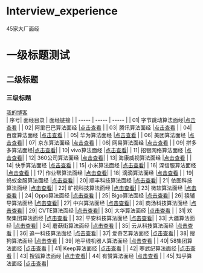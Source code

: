 # Interview_experience
45家大厂面经
# 一级标题测试
## 二级标题
### 三级标题
[我的博客](http://blog.csdn.net/guodongxiaren "悬停显示")  
| 序号| 面经目录 | 面经链接 |
| ----- | ----- | ----- |
| 01| 字节跳动算法面经|[点击查看](http://blog.csdn.net/guodongxiaren "悬停显示") |
| 02| 阿里巴巴算法面经 |[点击查看](http://blog.csdn.net/guodongxiaren "悬停显示") |
| 03| 腾讯算法面经 |[点击查看](http://blog.csdn.net/guodongxiaren "悬停显示")  |
| 04| 百度算法面经 |[点击查看](http://blog.csdn.net/guodongxiaren "悬停显示") |
| 05| 华为算法面经 |[点击查看](http://blog.csdn.net/guodongxiaren "悬停显示") |
| 06| 美团算法面经 |[点击查看](http://blog.csdn.net/guodongxiaren "悬停显示")|
| 07| 京东算法面经 |[点击查看](http://blog.csdn.net/guodongxiaren "悬停显示") |
| 08| 网易算法面经 |[点击查看](http://blog.csdn.net/guodongxiaren "悬停显示") |
| 09| 拼多多算法面经|[点击查看](http://blog.csdn.net/guodongxiaren "悬停显示")|
| 10| vivo算法面经 |[点击查看](http://blog.csdn.net/guodongxiaren "悬停显示")|
| 11| 招银网络算法面经 |[点击查看](http://blog.csdn.net/guodongxiaren "悬停显示")|
| 12| 360公司算法面经 |[点击查看](http://blog.csdn.net/guodongxiaren "悬停显示")|
| 13| 海康威视算法面经 |[点击查看](http://blog.csdn.net/guodongxiaren "悬停显示") |
| 14| 快手算法面经 |[点击查看](http://blog.csdn.net/guodongxiaren "悬停显示") |
| 15| 小米算法面经 |[点击查看](http://blog.csdn.net/guodongxiaren "悬停显示")|
| 16| 深信服算法面经 |[点击查看](http://blog.csdn.net/guodongxiaren "悬停显示") |
| 17| 作业帮算法面经 |[点击查看](http://blog.csdn.net/guodongxiaren "悬停显示")|
| 18| 滴滴算法面经 |[点击查看](http://blog.csdn.net/guodongxiaren "悬停显示") |
| 19| 蚂蚁金服算法面经 |[点击查看](http://blog.csdn.net/guodongxiaren "悬停显示")|
| 20| 顺丰科技算法面经 |[点击查看](http://blog.csdn.net/guodongxiaren "悬停显示")|
| 21| 依图科技算法面经 |[点击查看](http://blog.csdn.net/guodongxiaren "悬停显示")|
| 22| 旷视科技算法面经 |[点击查看](http://blog.csdn.net/guodongxiaren "悬停显示")|
| 23| 微软算法面经 |[点击查看](http://blog.csdn.net/guodongxiaren "悬停显示") |
| 24| Oppo算法面经 |[点击查看](http://blog.csdn.net/guodongxiaren "悬停显示") |
| 25| Bigo算法面经 |[点击查看](http://blog.csdn.net/guodongxiaren "悬停显示")|
| 26| 猿辅导算法面经 |[点击查看](http://blog.csdn.net/guodongxiaren "悬停显示")|
| 27| 中兴算法面经 |[点击查看](http://blog.csdn.net/guodongxiaren "悬停显示")|
| 28| 商汤科技算法面经 |[点击查看](http://blog.csdn.net/guodongxiaren "悬停显示")|
| 29| CVTE算法面经 |[点击查看](http://blog.csdn.net/guodongxiaren "悬停显示")|
| 30| 大华算法面经 |[点击查看](http://blog.csdn.net/guodongxiaren "悬停显示") |
| 31| 欢聚集团算法面经 |[点击查看](http://blog.csdn.net/guodongxiaren "悬停显示") |
| 32| 平安科技算法面经 |[点击查看](http://blog.csdn.net/guodongxiaren "悬停显示")|
| 33| 大疆算法面经 |[点击查看](http://blog.csdn.net/guodongxiaren "悬停显示")|
| 34| 蘑菇街算法面经 |[点击查看](http://blog.csdn.net/guodongxiaren "悬停显示") |
| 35| 云从科技算法面经 |[点击查看](http://blog.csdn.net/guodongxiaren "悬停显示") |
| 36| 追一科技算法面经 |[点击查看](http://blog.csdn.net/guodongxiaren "悬停显示")|
| 37| 爱奇艺算法面经 |[点击查看](http://blog.csdn.net/guodongxiaren "悬停显示")|
| 38| 搜狗算法面经 |[点击查看](http://blog.csdn.net/guodongxiaren "悬停显示") |
| 39| 地平线机器人算法面经 |[点击查看](http://blog.csdn.net/guodongxiaren "悬停显示") |
| 40| 58集团算法面经 |[点击查看](http://blog.csdn.net/guodongxiaren "悬停显示") |
| 41| Keep算法面经 |[点击查看](http://blog.csdn.net/guodongxiaren "悬停显示") |
| 42| 寒武纪算法面经 |[点击查看](http://blog.csdn.net/guodongxiaren "悬停显示") |
| 43| 搜狐算法面经 |[点击查看](http://blog.csdn.net/guodongxiaren "悬停显示")|
| 44| 有赞算法面经 |[点击查看](http://blog.csdn.net/guodongxiaren "悬停显示") |
| 45| 知乎算法面经 |[点击查看](http://blog.csdn.net/guodongxiaren "悬停显示")|



